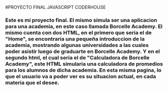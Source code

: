 #PROYECTO FINAL JAVASCRIPT CODERHOUSE

### Este es mi proyecto final. El mismo simula ser una aplicacion para una academia, en este caso llamada Borcelle Academy. El mismo cuenta con dos HTML, en el primero que seria el de "Home", se encontraria una pequeña introduccion de la academia, mostrando algunas universidades a las cuales poder asistir luego de graduarte en Borcelle Academy. Y en el segundo html, el cual seria el de "Calculadora de Borcelle Academy", este HTML simularia una calculadora de promedios para los alumnos de dicha academia. En esta misma pagina, lo que el usuario va a poder ver es su situacion actual, en cada materia que el desee. 
